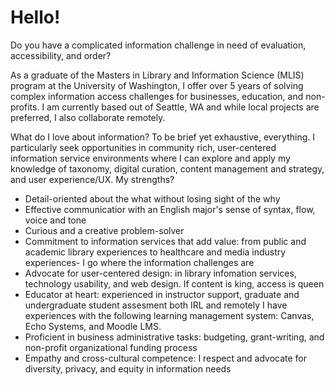 <h1>Hello!</h1>

<p class="lead">Do you have a complicated information challenge in need of evaluation, accessibility, and order?</p>
<p class="lead">As a graduate of the Masters in Library and Information Science (MLIS) program at the University of Washington, I offer over 5 years of solving complex information access challenges for businesses, education, and non-profits. I am currently based out of Seattle, WA and while local projects are preferred, I also collaborate remotely.</p>

<p>What do I love about information? To be brief yet exhaustive, everything. I particularly seek opportunities in community rich, user-centered information service environments where I can explore and apply my knowledge of taxonomy, digital curation, content management and strategy, and user experience/UX. My strengths?</p>

<ul>
<li>Detail-oriented about the what without losing sight of the why</li>
<li>Effective communicatior with an English major's sense of syntax, flow, voice and tone</li>
<li>Curious and a creative problem-solver</li>
<li>Commitment to information services that add value: from public and academic library experiences to healthcare and media industry experiences- I go where the information challenges are</li>
<li>Advocate for user-centered design: in library infomation services, technology usability, and web design. If content is king, access is queen</li>
<li>Educator at heart: experienced in instructor support, graduate and undergraduate student assesment both IRL and remotely I have experiences with the following learning management system: Canvas, Echo Systems, and Moodle LMS.</li>
<li>Proficient in business administrative tasks: budgeting, grant-writing, and non-profit organizational funding process</li>
<li>Empathy and cross-cultural competence: I respect and advocate for diversity, privacy, and equity in information needs </li>
</ul>
